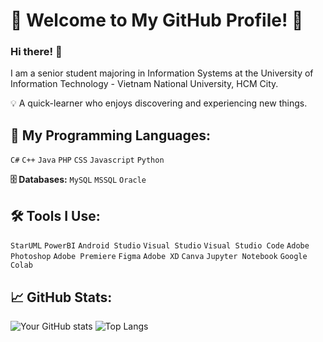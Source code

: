 # 🌟 Welcome to My GitHub Profile! 🌟

### Hi there! 👋

I am a senior student majoring in Information Systems at the University of Information Technology - Vietnam National University, HCM City.

💡 A quick-learner who enjoys discovering and experiencing new things. 

## 🔧 My Programming Languages:
`C#` `C++` `Java` `PHP` `CSS` `Javascript` `Python`

**🗄️ Databases:**
`MySQL` `MSSQL` `Oracle`

## 🛠️ Tools I Use:
`StarUML` `PowerBI` `Android Studio` `Visual Studio` `Visual Studio Code` `Adobe Photoshop` `Adobe Premiere` `Figma` `Adobe XD` `Canva` `Jupyter Notebook` `Google Colab`


## 📈 GitHub Stats:
![Your GitHub stats](https://github-readme-stats.vercel.app/api?username=mietheweirdo&show_icons=true&theme=radical)
![Top Langs](https://github-readme-stats.vercel.app/api/top-langs/?username=mietheweirdo&layout=compact&theme=radical)

<!---
mietheweirdo/mietheweirdo is a ✨ special ✨ repository because its `README.md` (this file) appears on your GitHub profile.
You can click the Preview link to take a look at your changes.
--->
